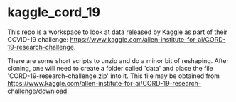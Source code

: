 # kaggle_cord_19

This repo is a workspace to look at data released by Kaggle as part of their COVID-19 challenge: https://www.kaggle.com/allen-institute-for-ai/CORD-19-research-challenge.

There are some short scripts to unzip and do a minor bit of reshaping. After cloning, one will need to create a folder called 'data' and place the file 'CORD-19-research-challenge.zip' into it. This file may be obtained from https://www.kaggle.com/allen-institute-for-ai/CORD-19-research-challenge/download.

